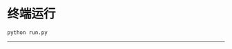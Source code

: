# 终端运行

```shell
python run.py
```
************************************************************************************************************************************************************************************************************************************************************************************************************************************************************************************************************************************************************************************************************************************************************************************************************************************************************************************************************************************************************************************